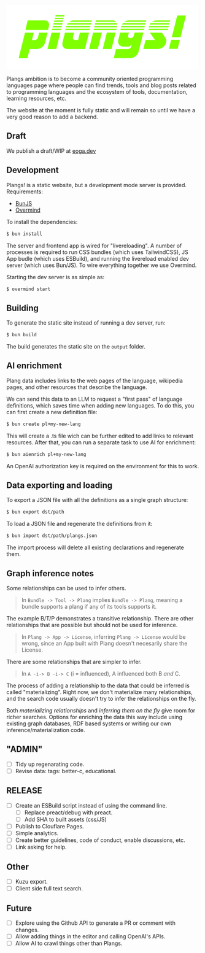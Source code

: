 ![Plangs!](packages/server/static/images/plangs-dark.svg)

Plangs ambition is to become a community oriented programming languages page where people can find trends, tools and blog posts related to programming languages and the ecosystem of tools, documentation, learning resources, etc.

The website at the moment is fully static and will remain so until we have a very good reason to add a backend.

## Draft

We publish a draft/WIP at [eoga.dev](https://eoga.dev)

## Development

Plangs! is a static website, but a development mode server is provided.
Requirements:

* [BunJS](https://bun.sh/)
* [Overmind](https://github.com/DarthSim/overmind)

To install the dependencies:

```sh
$ bun install
```

The server and frontend app is wired for "livereloading". A number of processes is required to run CSS bundles (which uses TailwindCSS), JS App budle (which uses ESBuild), and running the livereload enabled dev server (which uses Bun/JS). To wire everything together we use Overmind.

Starting the dev server is as simple as:

```sh
$ overmind start
```

## Building

To generate the static site instead of running a dev server, run:

```sh
$ bun build
```

The build generates the static site on the `output` folder.

## AI enrichment

Plang data includes links to the web pages of the language, wikipedia pages, and other resources that describe the language.

We can send this data to an LLM to request a "first pass" of language definitions, which saves time when adding new languages. To do this, you can first create a new definition file:

```sh
$ bun create pl+my-new-lang
```

This will create a .ts file wich can be further edited to add links to relevant resources.
After that, you can run a separate task to use AI for enrichment:

```sh
$ bun aienrich pl+my-new-lang
```

An OpenAI authorization key is required on the environment for this to work.

## Data exporting and loading

To export a JSON file with all the definitions as a single graph structure:

```sh
$ bun export dst/path
```

To load a JSON file and regenerate the definitions from it:

```sh
$ bun import dst/path/plangs.json
```

The import process will delete all existing declarations and regenerate them.

## Graph inference notes

Some relationships can be used to infer others.

> In `Bundle -> Tool -> Plang` implies `Bundle -> Plang`, meaning a bundle supports a plang if any of its tools supports it.

The example B/T/P demonstrates a transitive relationship. There are other relationships that are possible but should not be used for inference.

> In `Plang -> App -> License`, inferring `Plang -> License` would be wrong, since an App built with Plang doesn't necesarily share the License.

There are some relationships that are simpler to infer.

> In `A -i-> B -i-> C` (i = influenced), A influenced both B _and_ C.

The process of adding a relationship to the data that could be inferred is called "materializing". Right now, we don't materialize many relationships, and the search code usually doesn't try to infer the relationships on the fly.

Both *materializing relationships* and *inferring them on the fly* give room for richer searches. Options for enriching the data this way include using existing graph databases, RDF based systems or writing our own inference/materialization code.

## "ADMIN"

- [ ] Tidy up regenarating code.
- [ ] Revise data: tags: better-c, educational.

## RELEASE

- [ ] Create an ESBuild script instead of using the command line.
    - [ ] Replace preact/debug with preact.
    - [ ] Add SHA to built assets (css/JS)
- [ ] Publish to Clouflare Pages.
- [ ] Simple analytics.
- [ ] Create better guidelines, code of conduct, enable discussions, etc.
- [ ] Link asking for help.

## Other

- [ ] Kuzu export.
- [ ] Client side full text search.

## Future

- [ ] Explore using the Github API to generate a PR or comment with changes.
- [ ] Allow adding things in the editor and calling OpenAI's APIs.
- [ ] Allow AI to crawl things other than Plangs.